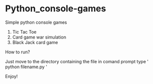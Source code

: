# Python_console-games

Simple python console games
1. Tic Tac Toe
2. Card game war simulation 
3. Black Jack card game

How to run?

Just move to the directory containing the file in comand prompt type ' python filename.py '

Enjoy!
